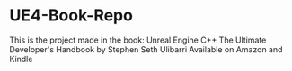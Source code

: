 # UE4-Book-Repo
 
This is the project made in the book:
Unreal Engine C++ The Ultimate Developer's Handbook
by
Stephen Seth Ulibarri
Available on Amazon and Kindle